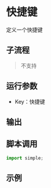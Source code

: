# 快捷键 
定义一个快捷键


## 子流程
> 不支持


## 运行参数


* Key：快捷键

## 输出

    


## 脚本调用

```python
import simple;

```

## 示例